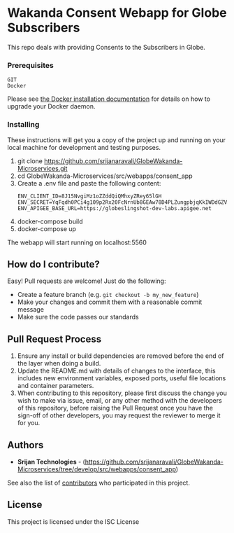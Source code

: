 # Wakanda Consent Webapp for Globe Subscribers

This repo deals with providing Consents to the Subscribers in Globe.

### Prerequisites

```
GIT
Docker
```

Please see [the Docker installation
documentation](https://docs.docker.com/installation/) for details on how to
upgrade your Docker daemon.

### Installing

These instructions will get you a copy of the project up and running on your local machine for development and testing purposes.

1. git clone https://github.com/srijanaravali/GlobeWakanda-Microservices.git
2. cd GlobeWakanda-Microservices/src/webapps/consent_app
3. Create a .env file and paste the following content:
    ```shell
    ENV_CLIENT_ID=8J15NvgiMz1oZZddQiQMhxyZRey65lGH
    ENV_SECRET=YqFqdh0PCi4g109p2Rx20FcNrnUb8GEAw78D4PLZungpbjqKkIWDdGZVSTcUWlZA
    ENV_APIGEE_BASE_URL=https://globeslingshot-dev-labs.apigee.net
    ```
4. docker-compose build
5. docker-compose up

The webapp will start running on localhost:5560


## How do I contribute?

Easy! Pull requests are welcome! Just do the following:

   * Create a feature branch (e.g. `git checkout -b my_new_feature`)
   * Make your changes and commit them with a reasonable commit message
   * Make sure the code passes our standards

## Pull Request Process

1. Ensure any install or build dependencies are removed before the end of the layer when doing a build.
2. Update the README.md with details of changes to the interface, this includes new environment variables, exposed ports, useful file locations and container parameters.
3. When contributing to this repository, please first discuss the change you wish to make via issue, email, or any other method with the developers of this repository, before raising the Pull Request once you have the sign-off of other developers, you may request the reviewer to merge it for you.

## Authors

* **Srijan Technologies** - (https://github.com/srijanaravali/GlobeWakanda-Microservices/tree/develop/src/webapps/consent_app)

See also the list of [contributors](https://github.com/srijanaravali/GlobeWakanda-Microservices/graphs/contributors) who participated in this project.

## License

This project is licensed under the ISC License

